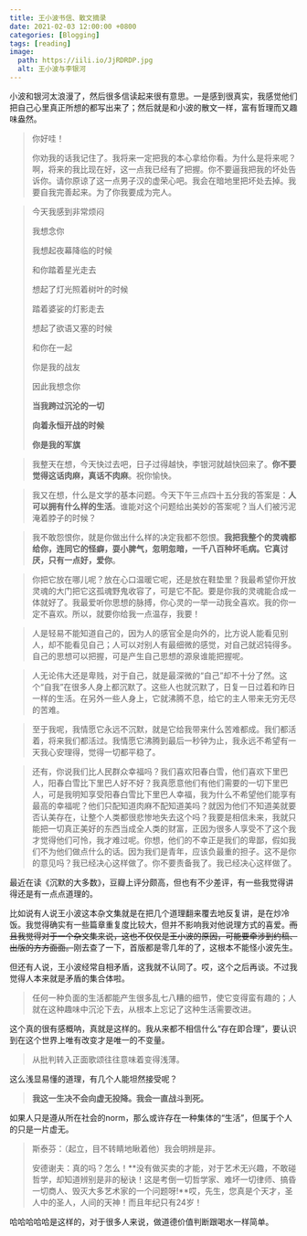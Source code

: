 ```yaml
---
title: 王小波书信、散文摘录
date: 2021-02-03 12:00:00 +0800
categories: [Blogging]
tags: [reading]
image:
  path: https://iili.io/JjRDRDP.jpg
  alt: 王小波与李银河
---
```


小波和银河太浪漫了，然后很多信读起来很有意思。一是感到很真实，我感觉他们把自己心里真正所想的都写出来了；然后就是和小波的散文一样，富有哲理而又趣味盎然。

> 你好哇！
> 
> 你劝我的话我记住了。我将来一定把我的本心拿给你看。为什么是将来呢？啊，将来的我比现在好，这一点我已经有了把握。你不要逼我把我的坏处告诉你。请你原谅了这一点男子汉的虚荣心吧。我会在暗地里把坏处去掉。我要自我完善起来。为了你我要成为完人。

> 今天我感到非常烦闷
> 
> 我想念你
>
> 我想起夜幕降临的时候
>
> 和你踏着星光走去
>
> 想起了灯光照着树叶的时候
>
> 踏着婆娑的灯影走去
>
> 想起了欲语又塞的时候
>
> 和你在一起
>
> 你是我的战友
>
> 因此我想念你
>
> **当我跨过沉沦的一切**
>
> **向着永恒开战的时候**
>
> **你是我的军旗**

> 我整天在想，今天快过去吧，日子过得越快，李银河就越快回来了。**你不要觉得这话肉麻，真话不肉麻**。祝你愉快。

> 我又在想，什么是文学的基本问题。今天下午三点四十五分我的答案是：**人可以拥有什么样的生活**。谁能对这个问题给出美妙的答案呢？当人们被污泥淹着脖子的时候？

> 我不敢怨恨你，就是你做出什么样的决定我都不怨恨。**我把我整个的灵魂都给你，连同它的怪癖，耍小脾气，忽明忽暗，一千八百种坏毛病。它真讨厌，只有一点好，爱你**。

> 你把它放在哪儿呢？放在心口温暖它呢，还是放在鞋垫里？我最希望你开放灵魂的大门把它这孤魂野鬼收容了，可是它不配。要是你我的灵魂能合成一体就好了。我最爱听你思想的脉搏，你心灵的一举一动我全喜欢。我的你一定不喜欢。所以，就要你给我一点温存，我要！

> 人是轻易不能知道自己的，因为人的感官全是向外的，比方说人能看见别人，却不能看见自己；人可以对别人有最细微的感觉，对自己就迟钝得多。自己的思想可以把握，可是产生自己思想的源泉谁能把握呢。

> 人无论伟大还是卑贱，对于自己，就是最深微的“自己”却不十分了然。这个“自我”在很多人身上都沉默了。这些人也就沉默了，日复一日过着和昨日一样的生活。在另外一些人身上，它就沸腾不息，给它的主人带来无穷无尽的苦难。

> 至于我呢，我情愿它永远不沉默，就是它给我带来什么苦难都成。我们都活着，将来我们都活过。我情愿它沸腾到最后一秒钟为止，我永远不希望有一天我心安理得，觉得一切都平稳了。

> 还有，你说我们比人民群众幸福吗？我们喜欢阳春白雪，他们喜欢下里巴人，阳春白雪比下里巴人好不好？我真愿意他们有他们需要的一切下里巴人，可是我明知享受阳春白雪比下里巴人幸福，我为什么不希望他们能享有最高的幸福呢？他们只配知道肉麻不配知道美吗？就因为他们不知道美就要否认美存在，让整个人类都很悲惨地失去这个吗？我要是相信未来，我就只能把一切真正美好的东西当成全人类的财富，正因为很多人享受不了这个我才觉得他们可怜，我才难过呢。你想，他们的不幸正是我们的卑鄙，假如我们不为他们做点什么的话。因为我们是青年，应该负最重的担子。这不是你的意见吗？我已经决心这样做了。你不要责备我了。我已经决心这样做了。

最近在读《沉默的大多数》，豆瓣上评分颇高，但也有不少差评，有一些我觉得讲得还是有一点点道理的。

比如说有人说王小波这本杂文集就是在把几个道理翻来覆去地反复讲，是在炒冷饭。我觉得确实有一些篇章重复度比较大，但并不影响我对他说理方式的喜爱。~~而且我觉得对于一个杂文集来说，这也不仅仅是王小波的原因，可能要牵涉到约稿、出版的方方面面。~~刚去查了一下，首版都是零几年的了，这根本不能怪小波先生。

但还有人说，王小波经常自相矛盾，这我就不认同了。哎，这个之后再谈。不过我觉得人本来就是矛盾的集合体啦。

> 任何一种负面的生活都能产生很多乱七八糟的细节，使它变得蛮有趣的；人就在这种趣味中沉沦下去，从根本上忘记了这种生活需要改进。

这个真的很有感概呐，真就是这样的。我从来都不相信什么“存在即合理”，要认识到在这个世界上唯有改变才是唯一的不变量。

> 从批判转入正面歌颂往往意味着变得浅薄。

这么浅显易懂的道理，有几个人能坦然接受呢？

> **我这一生决不会向虚无投降。我会一直战斗到死。**

如果人只是遵从所在社会的norm，那么或许存在一种集体的“生活”，但属于个人的只是一片虚无。

> 斯泰芬：（起立，目不转睛地瞅着他）我会明辨是非。
> 
> 安德谢夫：真的吗？怎么！**没有做买卖的才能，对于艺术无兴趣，不敢碰哲学，却知道辨别是非的秘诀！这是考倒一切哲学家、难坏一切律师、搞昏一切商人、毁灭大多艺术家的一个问题呀!**哎，先生，您真是个天才，圣人中的圣人，人间的天神！而且年纪只有24岁！

哈哈哈哈哈是这样的，对于很多人来说，做道德价值判断跟喝水一样简单。
